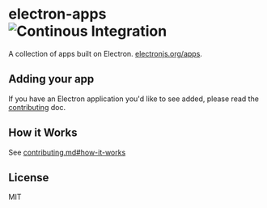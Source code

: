# electron-apps ![Continous Integration](https://github.com/electron/apps/workflows/Continous%20Integration/badge.svg?branch=master)

A collection of apps built on Electron. [electronjs.org/apps](http://electronjs.org/apps).

## Adding your app

If you have an Electron application you'd like to see added,
please read the [contributing](contributing.md) doc.

## How it Works

See [contributing.md#how-it-works](contributing.md#how-it-works)

## License

MIT
